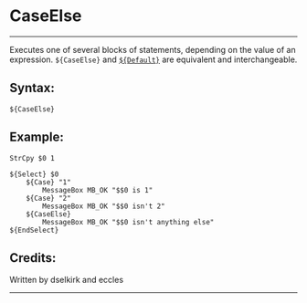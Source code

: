 # CaseElse

---

Executes one of several blocks of statements, depending on the value of an expression. `${CaseElse}` and [`${Default}`][1] are equivalent and interchangeable.

## Syntax:

	${CaseElse}

## Example:

	StrCpy $0 1

	${Select} $0
		${Case} "1"
			MessageBox MB_OK "$$0 is 1"
		${Case} "2"
			MessageBox MB_OK "$$0 isn't 2"
		${CaseElse}
			MessageBox MB_OK "$$0 isn't anything else"
	${EndSelect}

## Credits:

Written by dselkirk and eccles

---

[1]: Default.md